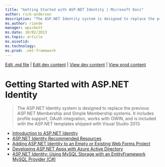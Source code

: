 ```yaml
---
title: "Getting Started with ASP.NET Identity | Microsoft Docs"
author: rick-anderson
description: "The ASP.NET Identity system is designed to replace the previous ASP.NET Membership and Simple Membership systems. It includes profile support, OAuth integrat..."
ms.author: riande
manager: wpickett
ms.date: 10/02/2013
ms.topic: article
ms.assetid: 
ms.technology: 
ms.prod: .net-framework
---
```

[Edit .md file](C:\Projects\msc\dev\Msc.Www\Web.ASP\App_Data\github\identity\overview\index.md) | [Edit dev content](http://www.aspdev.net/umbraco#/content/content/edit/51457) | [View dev content](http://docs.aspdev.net/tutorials/identity/overview/getting-started/index.html) | [View prod content](http://www.asp.net/identity/overview/getting-started)

Getting Started with ASP.NET Identity
====================
> The ASP.NET Identity system is designed to replace the previous ASP.NET Membership and Simple Membership systems. It includes profile support, OAuth integration, works with OWIN, and is included with the ASP.NET templates shipped with Visual Studio 2013.


- [Introduction to ASP.NET Identity](introduction-to-aspnet-identity.md)
- [ASP.NET Identity Recommended Resources](aspnet-identity-recommended-resources.md)
- [Adding ASP.NET Identity to an Empty or Existing Web Forms Project](adding-aspnet-identity-to-an-empty-or-existing-web-forms-project.md)
- [Developing ASP.NET Apps with Azure Active Directory](developing-aspnet-apps-with-windows-azure-active-directory.md)
- [ASP.NET Identity: Using MySQL Storage with an EntityFramework MySQL Provider (C#)](aspnet-identity-using-mysql-storage-with-an-entityframework-mysql-provider.md)